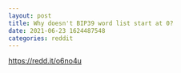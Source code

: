 ```yaml
--- 
layout: post 
title: Why doesn't BIP39 word list start at 0? 
date: 2021-06-23 1624487548 
categories: reddit 
--- 
```

https://redd.it/o6no4u